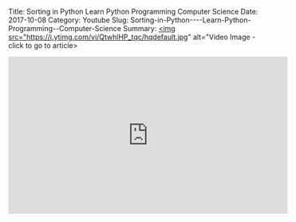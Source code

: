Title: Sorting in Python    Learn Python Programming  Computer Science
Date: 2017-10-08
Category: Youtube
Slug: Sorting-in-Python----Learn-Python-Programming--Computer-Science
Summary: <a href="/Sorting-in-Python----Learn-Python-Programming--Computer-Science.html"><img src="https://i.ytimg.com/vi/QtwhlHP_tqc/hqdefault.jpg" alt="Video Image - click to go to article></a>

<iframe width="560" height="315" src="https://www.youtube.com/embed/QtwhlHP_tqc" title="YouTube video player" frameborder="0" allow="accelerometer; autoplay; clipboard-write; encrypted-media; gyroscope; picture-in-picture" allowfullscreen></iframe>

